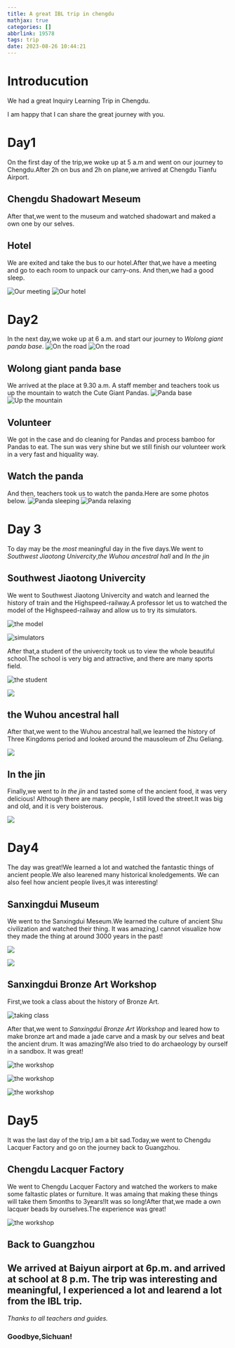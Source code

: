 ```yaml
---
title: A great IBL trip in chengdu
mathjax: true
categories: []
abbrlink: 19578
tags: trip
date: 2023-08-26 10:44:21
---
```

# Introducution
<!-- block -->
We had a great Inquiry Learning Trip in Chengdu.
<!-- block -->
I am happy that I can share the great journey with you.
# Day$1$
On the first day of the trip,we woke up at 5 a.m and went on our journey to Chengdu.After 2h on bus and 2h on plane,we arrived at Chengdu Tianfu Airport.

## Chengdu Shadowart Meseum
After that,we went to the museum and watched shadowart and maked a own one by our selves.  
## Hotel
We are exited and take the bus to our hotel.After that,we have a meeting and go to each room to unpack our carry-ons.
And then,we had a good sleep.

![Our meeting](P1.webp)
![Our hotel](P2.webp)
# Day$2$
In the next day,we woke up at 6 a.m. and start our journey to *Wolong giant panda base*.
![On the road](P3.webp)
![On the road](P4.webp)
## Wolong giant panda base
We arrived at the place at 9.30 a.m. A staff member and teachers took us up the mountain to watch the Cute Giant Pandas.
![Panda base](P5.webp)
![Up the mountain](P6.webp)
## Volunteer
We got in the case and do cleaning for Pandas and process bamboo for Pandas to eat.
The sun was very shine but we still finish our volunteer work in a very fast and hiquality way.
## Watch the panda
And then, teachers took us to watch the panda.Here are some photos below.
![Panda sleeping](PD1.webp)
![Panda relaxing](PD2.webp)

# Day $3$
To day may be the *most* meaningful day in the five days.We went to *Southwest Jiaotong Univercity*,*the Wuhou ancestral hall* and *In the jin*

## Southwest Jiaotong Univercity
We went to Southwest Jiaotong Univercity and watch and learned the history of train and the Highspeed-railway.A professor let us to watched the model of the Highspeed-railway and allow us to try its simulators.

![the model](P7.webp)

![simulators](P8.webp)

After that,a student of the univercity took us to view the whole beautiful school.The school is very big and attractive, and there are many sports field.

![the student](P9.webp)

![](P10.webp)

## the Wuhou ancestral hall
After that,we went to the Wuhou ancestral hall,we learned the history of Three Kingdoms period and looked around the mausoleum of Zhu Geliang.

![](P13.webp)

## In the jin
Finally,we went to *In the jin* and tasted some of the ancient food, it was very delicious! Although there are many people, I still loved the street.It was big and old, and it is very boisterous.

![](P14.webp)

# Day$4$
The day was great!We learned a lot and watched the fantastic things of ancient people.We also learened many historical knoledgements. We can also feel how ancient people lives,it was interesting!
## Sanxingdui Museum

We went to the Sanxingdui Meseum.We learned the culture of ancient Shu civilization and watched their thing. It was amazing,I cannot visualize how they made the thing at around 3000 years in the past!

![](P11.webp)

![](P12.webp)

## Sanxingdui Bronze Art Workshop
First,we took a class about the history of Bronze Art.

![taking class](P16.webp)

After that,we went to *Sanxingdui Bronze Art Workshop* and leared how to make bronze art and made a jade carve and a mask by our selves and beat the ancient drum. It was amazing!We also tried to do archaeology by ourself in a sandbox. It was great!

![the workshop](P15.webp)

![the workshop](P17.webp)

![the workshop](P18.webp)

# Day$5$
It was the last day of the trip,I am a bit sad.Today,we went to Chengdu Lacquer Factory and go on the journey back to Guangzhou.

## Chengdu Lacquer Factory

We went to Chengdu Lacquer Factory and watched the workers to make some faltastic plates or furniture. It was amaing that making these things will take them 5months to 3years!It was so long!After that,we made a own lacquer beads by ourselves.The experience was great!

![the workshop](P19.webp)

## Back to Guangzhou
We arrived at Baiyun airport at 6p.m. and arrived at school at 8 p.m.
The trip was interesting and meaningful, I experienced a lot and learend a lot from the IBL trip.
---
*Thanks to all teachers and guides.*
### **Goodbye,Sichuan!**

